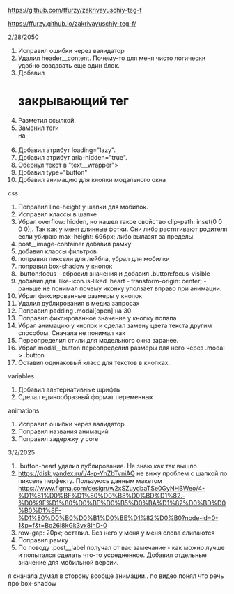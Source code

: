 
https://github.com/ffurzy/zakrivayuschiy-teg-f

https://ffurzy.github.io/zakrivayuschiy-teg-f/


2/28/2050

1. Исправил ошибки через валидатор
2. Удалил header__content. Почему-то для меня чисто логически удобно создавать еще один блок. 
3. Добавил <h1 class="logo__text">закрывающий тег</h1>
4. Разметил </HTML> ссылкой. 
5. Заменил теги <section> на <article>.
6. Добавил атрибут loading="lazy".
7. Добавил атрибут aria-hidden="true".
8. Обернул текст в "text__wrapper">
9. Добавил type="button"
10. Добавил анимацию для кнопки модального окна


css
1. Поправил line-height у шапки для мобилок. 
2. Исправил классы в шапке
3. Убрал overflow: hidden, но нашел такое свойство clip-path: inset(0 0 0 0);. Так как у меня длинные фотки. Они либо растягивают родителя если убираю max-height: 696px; либо вылазят за пределы.
4. post__image-container добавил рамку
5. добавил классы фильтров
6. поправил пиксели для лейбла, убрал для мобилки
7. поправил box-shadow у кнопок 
8. .button:focus - сбросил значения и добавил .button:focus-visible
9. добавил для .like-icon.is-liked .heart - transform-origin: center; - раньше не понимал почему иконку уползает вправо при анимации.
10. Убрал фиксированные размеры у кнопок
11. Удалил дублирования в медиа запросах
12. Поправил padding .modal[open] на 30 
13. Поправил фиксированное значение у кнопку попапа
14. Убрал анимацию у кнопок и сделал замену цвета текста другим способом. Сначала не понимал как
15. Переопределил стили для модельного окна заранее.
16. Убрал modal__button переопределил размеры для него через .modal > .button
17. Оставил одинаковый класс для текстов в кнопках.

variables
1. Добавил альтернативные шрифты
2. Сделал единообразный формат переменных

animations
1. Исправил ошибки через валидатор
2. Поправил названия анимаций
3. Поправил задержку у core


3/2/2025
1. .button-heart удалил дублирование. Не знаю как так вышло
2. https://disk.yandex.ru/i/4-p-YnZbTvniAQ не вижу проблем с шапкой по пиксель перфекту. Пользуюсь данным макетом https://www.figma.com/design/w2xSZuydbaTSe0GyNHBWeo/4-%D1%81%D0%BF%D1%80%D0%B8%D0%BD%D1%82.-%D0%9F%D1%80%D0%BE%D0%B5%D0%BA%D1%82%D0%BD%D0%B0%D1%8F-%D1%80%D0%B0%D0%B1%D0%BE%D1%82%D0%B0?node-id=0-1&p=f&t=Bo26l8kGk3yx8IhD-0
3. row-gap: 20px; оставил. Без него у меня у меня слова слипаются
4. Поправил рамку
5. По поводу .post__label получал от вас замечание - как можно лучше и попытался сделать что-то усредненное. Добавил отдельные значение для мобильной версии. 

я сначала думал в сторону вообще анимации.. по видео понял что речь про box-shadow